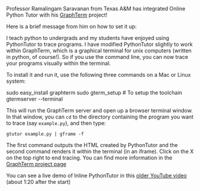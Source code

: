 Professor Ramalingam Saravanan from Texas A&M has integrated Online
Python Tutor with his [GraphTerm](http://code.mindmeldr.com/graphterm/)
project!

Here is a brief message from him on how to set it up:

I teach python to undergrads and my students have enjoyed using
PythonTutor to trace programs. I have modified PythonTutor slightly to
work within GraphTerm, which is a graphical terminal for unix computers
(written in python, of course!). So if you use the command line, you can
now trace your programs visually within the terminal.

To install it and run it, use the following three commands on a Mac or Linux system:

  sudo easy_install graphterm
  sudo gterm_setup              # To setup the toolchain
  gtermserver --terminal

This will run the GraphTerm server and open up a browser terminal
window. In that window, you can `cd` to the directory containing the
program you want to trace (say `example.py`), and then type:

    gtutor example.py | gframe -f

The first command outputs the HTML created by PythonTutor and the second
command renders it within the terminal (in an iframe). Click on the X on
the top right to end tracing. You can find more information in the
[GraphTerm project
page](http://code.mindmeldr.com/graphterm/start.html#code-tracing-using-python-tutor)

You can see a live demo of Inline PythonTutor in this [older YouTube
video](http://youtu.be/jmrmjC1VYsc) (about 1:20 after the start)

